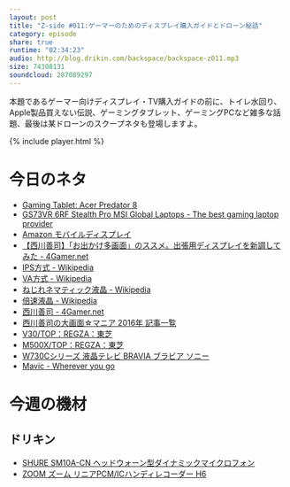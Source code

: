 ```yaml
---
layout: post
title: "Z-side #011:ゲーマーのためのディスプレイ購入ガイドとドローン秘話"
category: episode
share: true
runtime: "02:34:23"
audio: http://blog.drikin.com/backspace/backspace-z011.mp3
size: 74308131
soundcloud: 287089297
---
```


本題であるゲーマー向けディスプレイ・TV購入ガイドの前に、トイレ水回り、Apple製品買えない伝説、ゲーミングタブレット、ゲーミングPCなど雑多な話題、最後は某ドローンのスクープネタも登場しますよ。

{% include player.html %}

# 今日のネタ

* [Gaming Tablet: Acer Predator 8](http://www.acer.com/ac/en/US/content/predator-8-series)
* [GS73VR 6RF Stealth Pro  MSI Global  Laptops - The best gaming laptop provider](https://www.msi.com/Laptop/GS73VR-6RF-Stealth-Pro.html#hero-overview)
* [Amazon モバイルディスプレイ](http://amzn.to/2dP7NxK)
* [【西川善司】「お出かけ多画面」のススメ。出張用ディスプレイを新調してみた - 4Gamer.net](http://www.4gamer.net/games/095/G009575/20140130065/)
* [IPS方式 - Wikipedia](https://ja.wikipedia.org/wiki/IPS%E6%96%B9%E5%BC%8F)
* [VA方式 - Wikipedia](https://ja.wikipedia.org/wiki/VA%E6%96%B9%E5%BC%8F)
* [ねじれネマティック液晶 - Wikipedia](https://ja.wikipedia.org/wiki/%E3%81%AD%E3%81%98%E3%82%8C%E3%83%8D%E3%83%9E%E3%83%86%E3%82%A3%E3%83%83%E3%82%AF%E6%B6%B2%E6%99%B6)
* [倍速液晶 - Wikipedia](https://ja.wikipedia.org/wiki/%E5%80%8D%E9%80%9F%E6%B6%B2%E6%99%B6)
* [西川善司 - 4Gamer.net](http://www.4gamer.net/words/000/W00064/)
* [西川善司の大画面☆マニア 2016年 記事一覧](http://av.watch.impress.co.jp/docs/series/dg/)
* [V30/TOP：REGZA：東芝](http://www.toshiba.co.jp/regza/lineup/v30/index_j.html)
* [M500X/TOP：REGZA：東芝](http://www.toshiba.co.jp/regza/lineup/m500x/index_j.html)
* [W730Cシリーズ  液晶テレビ BRAVIA ブラビア  ソニー](http://www.sony.jp/bravia/products/KJ-W730C/)
* [Mavic - Wherever you go](https://www.dji.com/jp/mavic)


# 今週の機材

## ドリキン
* [SHURE  SM10A-CN ヘッドウォーン型ダイナミックマイクロフォン](http://amzn.to/1LXIGkV) 
* [ZOOM ズーム リニアPCM/ICハンディレコーダー H6](http://amzn.to/29BOo5n)
